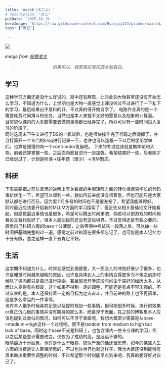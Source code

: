 ```yaml
---
title: 'Week6（大二上）'
# description: "周记"
pubDate: '2025-10-19    '    
heroImage: "https://raw.githubusercontent.com/Ryanjxy123/picbed/main/data无题-135343257.png"
tags: ["周记"]

---
```


![](https://raw.githubusercontent.com/Ryanjxy123/picbed/main/data无题-135343257.png)

*image from [粉帮老大](https://pixiviz.pwp.app/artist/26225243)*


<blockquote style="text-align: center;">
    <p ><em>如果可以，我愿意如落花流水般自在。</em></p>
</blockquote>

## 学习
这种学习方面还是没什么好说的，期中还有两周，此时此刻大物甚至还没有开始怎么学习，不知道为什么，上学期也是大物一直感觉上课没听过不过进行了一下私下的学习，最后结果出乎意料的好，不过真的得开始自学了。
电路作业真的是一个需要耗费时间搏斗的任务，当然也是本人掌握不太好的愿意以及抽象的计算量。  
目前貌似课内的大多数需要去做的事情都已经弄完了，所以可以有一些时间投入复习的阶段了。  
同时这周末下午又进行了DS的上机试验，也是很快操作完了代码之后润掉了，并且打算开一个专门的blog进行记录一下，也许也可以造福一下以后的学弟学妹们，也算是慢慢的向一个contributor发展吧。 
下来的考试应该就是概率论和大物，前者还算掌握一些，之后面向题目进行一些加强，希望结果好一些，后者刚才已经说过了，计划是听课->往年题（很少）->清华题库。

## 科研
下周需要把之前仿真里的逆解上有关数据的手眼矩阵方面的转化根据易学长的代码重新优化一下，希望可以顺利一些，貌似目前进度没有很着急，但也可能只是大家默认都在进行而已，因为里11月多号的时间也不是很充裕了，希望我能兼顾好。  
同时最近应该要开启新的MLLM方面的学习探索了，最近先从相关基础论文开始看起，但感觉最近事情也是很多，希望可以腾出时间来吧，倘若可以把游戏的时间用看论文替代就好了，但本人貌似目前还没有这般境界，不过觉得还是有些必要的。
感觉自己科研方面的base十分薄弱，之后等期中考试告一段落之后，可以抽一些时间把基础完整的过一遍，感觉之前过的现在很多都忘记了，也可能是本人记忆力十分有限，总之这样一直下去肯定不好。
## 

## 生活

这学期不知道为什么，时常会感觉到很疲惫，大一那会儿的冲劲好像少了很多，也许是睡觉时间越来越晚的原因，也许是具体到人上的事情变得更多而不像之前那时候除了课内都只是自己进行探索，甚至感觉开学这段时间由于美好的经历太多，从而让人变得有些颓废，这个如果不得到一定的调整，可能还是有点不容乐观的。不过庆幸的是，本人还保持着一定的目标为之去奋斗，并且前进的路上也不再孤单，这是多么幸运的一件事情。  
也许本人很多时候喜欢记录以及提前规划一些事情，但可能很多时候，执行的效果or真正沉心做的事情并没有期待的那么多，而是浮于表面，在之前的博客里本人应该也提到过类似的情况，如何可以不浮于表面呢，我想大概至少需要是从base->medium->high这样一个过程吧，而不是random from medium to high but lack of base。同时这个base不光是科研上，也包含课内一些专业课的学习，所以之后某些意识需要改变，仅仅为了成绩的高，是远远不够的。  
眼睛最近十分疲惫，也许是什么干眼症，貌似严重的话还很恐怖，如今的某些人生方面的消费是让人匪夷所思的，不过也许世界也就这样子，我也大抵还没到能够有资本做出重要性调整的时刻，不过希望那个时刻能早点到来吧，我真的想好好对自己了。